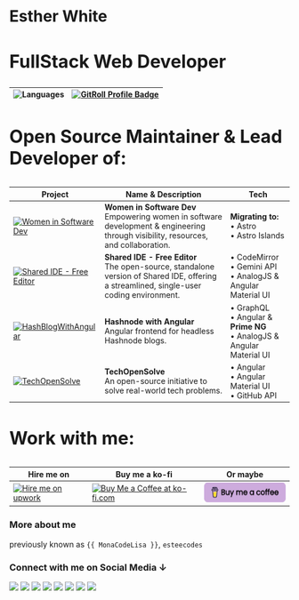 # Esther White 

<!-- <a href="https://gitroll.io/profile/un6UzaVwvxuQ98Y5xtzyohrasULu1" target="_blank"><img src="https://gitroll.io/api/badges/profiles/v1/un6UzaVwvxuQ98Y5xtzyohrasULu1" alt="GitRoll Profile Badge"/></a> -->
<h2 style="font-size: 2rem;"> FullStack Web Developer</h2> 

<!--  ![Languages](https://github-readme-stats.vercel.app/api/top-langs/?username=monacodelisa&theme=chartreuse-dark&langs_count=10&layout=compact) -->

| <img src="https://github-readme-stats.vercel.app/api/top-langs/?username=esthersoftwaredev&hide=css&theme=chartreuse-dark&langs_count=10&layout=compact" alt="Languages" width="370"/> | <a href="https://gitroll.io/profile/un6UzaVwvxuQ98Y5xtzyohrasULu1" target="_blank"><img src="https://gitroll.io/api/badges/profiles/v1/un6UzaVwvxuQ98Y5xtzyohrasULu1?theme=nord" alt="GitRoll Profile Badge" width="400"/></a> |
|---------------------------------------------------------------------------------------------------|-----------------------------------------------------------------------------------------------------|
 
<!-- | Stats | Languages |
|-------|-----------|
| ![Stats](https://github-readme-stats.vercel.app/api?username=monacodelisa&count_private=true&theme=chartreuse-dark&show_icons=true) | ![Languages](https://github-readme-stats.vercel.app/api/top-langs/?username=monacodelisa&theme=chartreuse-dark&langs_count=10&layout=compact) | -->

<h3 style="font-size: 2rem;">Open Source Maintainer & Lead Developer of:</h3>

| Project | Name & Description | Tech |
|---------|--------------------|------|
| [![Women in Software Dev](https://avatars.githubusercontent.com/u/188832671?s=96&v=4)](https://github.com/orgs/WomenInSoftwareDev) | **Women in Software Dev**<br>Empowering women in software development & engineering through visibility, resources, and collaboration. | **Migrating to:**<br>• Astro <br>• Astro Islands |
| [![Shared IDE - Free Editor](https://avatars.githubusercontent.com/u/182666542?s=96&v=4)](https://github.com/Shared-IDE/free-editor) | **Shared IDE - Free Editor**<br>The open-source, standalone version of Shared IDE, offering a streamlined, single-user coding environment. | • CodeMirror <br>• Gemini API <br>• AnalogJS & Angular Material UI |
| [![HashBlogWithAngular](https://avatars.githubusercontent.com/u/161918167?s=96&v=4)](https://github.com/HashnodeWithAngular) | **Hashnode with Angular**<br>Angular frontend for headless Hashnode blogs. | • GraphQL <br>• Angular & **Prime NG** <br>• AnalogJS & Angular Material UI |
| [![TechOpenSolve](https://avatars.githubusercontent.com/u/168286093?s=96&v=4)](https://github.com/techOpenSolve) | **TechOpenSolve**<br>An open-source initiative to solve real-world tech problems. | • Angular <br>• Angular Material UI <br>• GitHub API |



<!-- | [![WomenInTech](https://raw.githubusercontent.com/monacodelisa/images/main/womenintech-logo.jpg)](https://github.com/TechShowcase/womenintech) | <h3>**WomenInTech**</h3> Community-driven project promoting women in technology. <br><br> **Tech:** <br> • Angular <br> • Angular Material UI | -->


<!-- | TechShowcase |  Women In Tech |  TechOpenSolve | AnguHashBlog 
|--------|--------|--------|--------|
| [![TechShowcase](https://raw.githubusercontent.com/monacodelisa/images/main/techshowcase-logo.jpg)](https://github.com/TechShowcase) | [![WomenInTech](https://raw.githubusercontent.com/monacodelisa/images/main/womenintech-logo.jpg)](https://github.com/TechShowcase/womenintech) | [![TechOpenSolve](https://raw.githubusercontent.com/monacodelisa/images/main/techopensolve-logo.jpg)](https://github.com/techOpenSolve) | [![AnguHashBlog](https://raw.githubusercontent.com/monacodelisa/images/main/anguhashblog-logo.jpg)](https://github.com/anguhashblog) | -->

<h3 style="font-size: 2rem;">Work with me:</h3>

| Hire me on | Buy me a ko-fi | Or maybe |
|------------|---------|---------|
| <a href='https://www.upwork.com/freelancers/~01d02763fe3eb55269' target='_blank'><img height='36' style='border:0px;height:36px;' src='https://github.com/esthersoftwaredev/icons-and-graphics/blob/main/upwork.png?raw=true' border='0' alt='Hire me on upwork' /></a> | <a href='https://ko-fi.com/esthersoftwaredev' target='_blank'><img height='36' style='border:0px;height:36px;' src='https://cdn.ko-fi.com/cdn/kofi2.png?v=3' border='0' alt='Buy Me a Coffee at ko-fi.com' /></a> | <a href='https://buymeacoffee.com/esthersoftwaredev' target='_blank'><img height='36' style='border:0px;height:36px;' src='https://raw.githubusercontent.com/esthersoftwaredev/images/refs/heads/main/buy-me-a-coffee.png' /></a> |


<h3>More about me </h3>

<!-- I provide premium and free mentorship.

I am fluent in 3+ languages.

<h3 style="font-size: 2rem;">Book a mentorship session</h3>

[![Mentoring at ADPList](https://raw.githubusercontent.com/monacodelisa/images/main/Your%20Mentor%20Swag-crop-300px.png)](https://adplist.org/mentors/esther-white) -->

previously known as `{{ MonaCodeLisa }}`, `esteecodes`

<h3>Connect with me on Social Media ↓</h3>
<a href="https://www.linkedin.com/in/esthersoftwaredev/" target="_blank"><img src="https://github.com/esthersoftwaredev/icons-and-graphics/blob/main/icomoon/PNG/linkedin.png?raw=true"></a>
<a href="https://codepen.io/esthersoftwaredev" target="_blank"><img src="https://github.com/esthersoftwaredev/icons-and-graphics/blob/main/icomoon/PNG/codepen.png?raw=true"></a>
<a href="https://dev.to/esthersoftwaredev" target="_blank"><img src="https://github.com/esthersoftwaredev/icons-and-graphics/blob/main/icomoon/PNG/dev-dot-to.png?raw=true"></a>
<a href="https://twitter.com/esthersoftware" target="_blank"><img src="https://github.com/esthersoftwaredev/icons-and-graphics/blob/main/icomoon/PNG/twitter.png?raw=true"></a>
<a href="https://www.youtube.com/c/EstherWhiteDev" target="_blank"><img src="https://github.com/esthersoftwaredev/icons-and-graphics/blob/main/icomoon/PNG/youtube.png?raw=true"></a>
<a href="https://www.instagram.com/esthersoftwaredev/" target="_blank"><img src="https://github.com/esthersoftwaredev/icons-and-graphics/blob/main/icomoon/PNG/instagram.png?raw=true"></a>
<a href="https://www.tiktok.com/@esthersoftwaredev" target="_blank"><img src="https://github.com/esthersoftwaredev/icons-and-graphics/blob/main/icomoon/PNG/tiktok.png?raw=true"></a>
<a href="https://www.twitch.tv/esthersoftwaredev" target="_blanc"><img src="https://github.com/esthersoftwaredev/icons-and-graphics/blob/main/icomoon/PNG/twitch.png?raw=true"></a>
<br>

